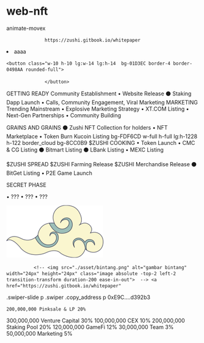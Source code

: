 # web-nft
animate-movex
   <span class="writingAnimated"  data-typed-strings="Token
                  deflacionary"></span>

                  https://zushi.gitbook.io/whitepaper

   <li class="lg:text-2xl">aaaa</li>

    <button class="w-10 h-10 lg:w-14 lg:h-14  bg-01D3EC border-4 border-0498AA rounded-full">
                 
                  </button>
GETTING READY
 Community  Establishment
• Website Release
⚫ Staking Dapp Launch
• Calls, Community Engagement, Viral Marketing
MARKETING Trending Mainstream
• Explosive Marketing Strategy
• XT.COM Listing
• Next-Gen Partnerships
• Community Building

GRAINS AND GRAINS
⚫ Zushi NFT Collection for holders • NFT Marketplace
• Token Burn
Kucoin Listing
bg-FDF6CD w-full h-full lg:h-1228
h-122 border_cloud bg-8CC0B9 
$ZUSHI COOKING
• Token Launch
• CMC & CG Listing
⚫ Bitmart Listing
⚫ LBank Listing
• MEXC Listing

$ZUSHI SPREAD
$ZUSHI Farming Release
$ZUSHI Merchandise Release
⚫ BitGet Listing
• P2E Game Launch

SECRET PHASE

• ???
• ???
• ???

  <div class="absolute left-0 top-0  lg:-top-16 lg:-left-2">
          <img src="./asset/awan.png" alt="awan" class="w-1/2 h-1/2 lg:w-full lg:h-full animate-movex">
        </div>


              <!-- <img src="./asset/bintang.png" alt="gambar bintang" width="24px" height="24px" class="image absolute -top-2 left-2  transition-transform duration-200 ease-in-out">  --> <a href="https://zushi.gitbook.io/whitepaper"

.swiper-slide p
.swiper .copy_address p
0xE9C....d392b3

    200,000,000 Pinksale & LP 20%
300,000,000 Venture Capital 30%
100,000,000 CEX 10%
200,000,000 Staking Pool 20%
120,000,000 GameFi 12%
30,000,000 Team 3%
50,000,000 Marketing 5%